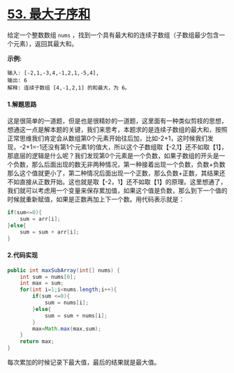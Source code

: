 # [53. 最大子序和](https://leetcode-cn.com/problems/maximum-subarray/)

给定一个整数数组 `nums` ，找到一个具有最大和的连续子数组（子数组最少包含一个元素），返回其最大和。

**示例:**

```
输入: [-2,1,-3,4,-1,2,1,-5,4],
输出: 6
解释: 连续子数组 [4,-1,2,1] 的和最大，为 6。
```

#### 1.解题思路

这是很简单的一道题，但是也是很精妙的一道题，这里面有一种类似剪枝的思想，想通这一点是解本题的关键，我们来思考，本题求的是连续子数组的最大和，按照正常思维我们肯定会从数组第0个元素开始往后加，比如-2+1，这时候我们发现，-2+1=-1还没有第1个元素1的值大，所以这个子数组取【-2,1】还不如取【1】，那底层的逻辑是什么呢？我们发现第0个元素是一个负数，如果子数组的开头是一个负数，那么后面出现的数无非两种情况，第一种接着出现一个负数，负数+负数那么这个值就更小了，第二种情况后面出现一个正数，那么负数+正数，其结果还不如直接从正数开始。这也就是取【-2，1】还不如取【1】的原理。这里想通了，我们就可以考虑用一个变量来保存累加值，如果这个值是负数，那么到下一个值的时候就重新赋值，如果是正数再加上下一个数。用代码表示就是：

```java
if(sum<=0){
	sum = arr[i];
}else{
	sum = sum + arr[i];
}
```

#### 2.代码实现

```java
public int maxSubArray(int[] nums) {
    int sum = nums[0];
    int max = sum;
    for(int i=1;i<nums.length;i++){
        if(sum <=0){
            sum = nums[i];
        }else{
            sum = sum + nums[i];
        }
        max=Math.max(max,sum);
    }
    return max;
}
```

每次累加的时候记录下最大值，最后的结果就是最大值。